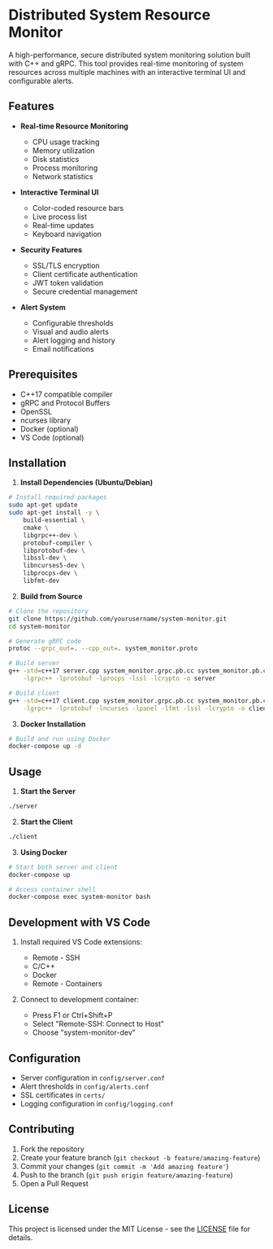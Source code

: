 # Distributed System Resource Monitor

A high-performance, secure distributed system monitoring solution built with C++ and gRPC. This tool provides real-time monitoring of system resources across multiple machines with an interactive terminal UI and configurable alerts.

## Features

- **Real-time Resource Monitoring**
  - CPU usage tracking
  - Memory utilization
  - Disk statistics
  - Process monitoring
  - Network statistics

- **Interactive Terminal UI**
  - Color-coded resource bars
  - Live process list
  - Real-time updates
  - Keyboard navigation

- **Security Features**
  - SSL/TLS encryption
  - Client certificate authentication
  - JWT token validation
  - Secure credential management

- **Alert System**
  - Configurable thresholds
  - Visual and audio alerts
  - Alert logging and history
  - Email notifications

## Prerequisites

- C++17 compatible compiler
- gRPC and Protocol Buffers
- OpenSSL
- ncurses library
- Docker (optional)
- VS Code (optional)

## Installation

1. **Install Dependencies (Ubuntu/Debian)**
```bash
# Install required packages
sudo apt-get update
sudo apt-get install -y \
    build-essential \
    cmake \
    libgrpc++-dev \
    protobuf-compiler \
    libprotobuf-dev \
    libssl-dev \
    libncurses5-dev \
    libprocps-dev \
    libfmt-dev
```

2. **Build from Source**
```bash
# Clone the repository
git clone https://github.com/yourusername/system-monitor.git
cd system-monitor

# Generate gRPC code
protoc --grpc_out=. --cpp_out=. system_monitor.proto

# Build server
g++ -std=c++17 server.cpp system_monitor.grpc.pb.cc system_monitor.pb.cc \
    -lgrpc++ -lprotobuf -lprocps -lssl -lcrypto -o server

# Build client
g++ -std=c++17 client.cpp system_monitor.grpc.pb.cc system_monitor.pb.cc \
    -lgrpc++ -lprotobuf -lncurses -lpanel -lfmt -lssl -lcrypto -o client
```

3. **Docker Installation**
```bash
# Build and run using Docker
docker-compose up -d
```

## Usage

1. **Start the Server**
```bash
./server
```

2. **Start the Client**
```bash
./client
```

3. **Using Docker**
```bash
# Start both server and client
docker-compose up

# Access container shell
docker-compose exec system-monitor bash
```

## Development with VS Code

1. Install required VS Code extensions:
   - Remote - SSH
   - C/C++
   - Docker
   - Remote - Containers

2. Connect to development container:
   - Press F1 or Ctrl+Shift+P
   - Select "Remote-SSH: Connect to Host"
   - Choose "system-monitor-dev"

## Configuration

- Server configuration in `config/server.conf`
- Alert thresholds in `config/alerts.conf`
- SSL certificates in `certs/`
- Logging configuration in `config/logging.conf`

## Contributing

1. Fork the repository
2. Create your feature branch (`git checkout -b feature/amazing-feature`)
3. Commit your changes (`git commit -m 'Add amazing feature'`)
4. Push to the branch (`git push origin feature/amazing-feature`)
5. Open a Pull Request

## License

This project is licensed under the MIT License - see the [LICENSE](LICENSE) file for details.